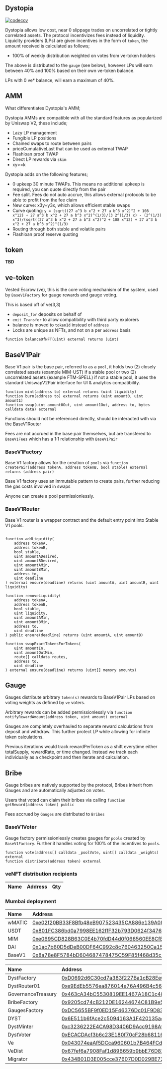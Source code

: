 ## Dystopia
[![codecov](https://codecov.io/gh/dystopia-exchange/dystopia-contracts/branch/master/graph/badge.svg?token=U94WAFLRT7)](https://codecov.io/gh/dystopia-exchange/dystopia-contracts)


Dystopia allows low cost, near 0 slippage trades on uncorrelated or tightly correlated assets. The protocol incentivizes fees instead of liquidity. Liquidity providers (LPs) are given incentives in the form of `token`, the amount received is calculated as follows;

* 100% of weekly distribution weighted on votes from ve-token holders

The above is distributed to the `gauge` (see below), however LPs will earn between 40% and 100% based on their own ve-token balance.

LPs with 0 ve* balance, will earn a maximum of 40%.

## AMM

What differentiates Dystopia's AMM;

Dystopia AMMs are compatible with all the standard features as popularized by Uniswap V2, these include;

* Lazy LP management
* Fungible LP positions
* Chained swaps to route between pairs
* priceCumulativeLast that can be used as external TWAP
* Flashloan proof TWAP
* Direct LP rewards via `skim`
* xy>=k

Dystopia adds on the following features;

* 0 upkeep 30 minute TWAPs. This means no additional upkeep is required, you can quote directly from the pair
* Fee split. Fees do not auto accrue, this allows external protocols to be able to profit from the fee claim
* New curve: x3y+y3x, which allows efficient stable swaps
* Curve quoting: `y = (sqrt((27 a^3 b x^2 + 27 a b^3 x^2)^2 + 108 x^12) + 27 a^3 b x^2 + 27 a b^3 x^2)^(1/3)/(3 2^(1/3) x) - (2^(1/3) x^3)/(sqrt((27 a^3 b x^2 + 27 a b^3 x^2)^2 + 108 x^12) + 27 a^3 b x^2 + 27 a b^3 x^2)^(1/3)`
* Routing through both stable and volatile pairs
* Flashloan proof reserve quoting

## token

**TBD**

## ve-token

Vested Escrow (ve), this is the core voting mechanism of the system, used by `BaseV1Factory` for gauge rewards and gauge voting.

This is based off of ve(3,3)

* `deposit_for` deposits on behalf of
* `emit Transfer` to allow compatibility with third party explorers
* balance is moved to `tokenId` instead of `address`
* Locks are unique as NFTs, and not on a per `address` basis

```
function balanceOfNFT(uint) external returns (uint)
```

## BaseV1Pair

Base V1 pair is the base pair, referred to as a `pool`, it holds two (2) closely correlated assets (example MIM-UST) if a stable pool or two (2) uncorrelated assets (example FTM-SPELL) if not a stable pool, it uses the standard UniswapV2Pair interface for UI & analytics compatibility.

```
function mint(address to) external returns (uint liquidity)
function burn(address to) external returns (uint amount0, uint amount1)
function swap(uint amount0Out, uint amount1Out, address to, bytes calldata data) external
```

Functions should not be referenced directly, should be interacted with via the BaseV1Router

Fees are not accrued in the base pair themselves, but are transfered to `BaseV1Fees` which has a 1:1 relationship with `BaseV1Pair`

### BaseV1Factory

Base V1 factory allows for the creation of `pools` via ```function createPair(address tokenA, address tokenB, bool stable) external returns (address pair)```

Base V1 factory uses an immutable pattern to create pairs, further reducing the gas costs involved in swaps

Anyone can create a pool permissionlessly.

### BaseV1Router

Base V1 router is a wrapper contract and the default entry point into Stable V1 pools.

```

function addLiquidity(
    address tokenA,
    address tokenB,
    bool stable,
    uint amountADesired,
    uint amountBDesired,
    uint amountAMin,
    uint amountBMin,
    address to,
    uint deadline
) external ensure(deadline) returns (uint amountA, uint amountB, uint liquidity)

function removeLiquidity(
    address tokenA,
    address tokenB,
    bool stable,
    uint liquidity,
    uint amountAMin,
    uint amountBMin,
    address to,
    uint deadline
) public ensure(deadline) returns (uint amountA, uint amountB)

function swapExactTokensForTokens(
    uint amountIn,
    uint amountOutMin,
    route[] calldata routes,
    address to,
    uint deadline
) external ensure(deadline) returns (uint[] memory amounts)

```

## Gauge

Gauges distribute arbitrary `token(s)` rewards to BaseV1Pair LPs based on voting weights as defined by `ve` voters.

Arbitrary rewards can be added permissionlessly via ```function notifyRewardAmount(address token, uint amount) external```

Gauges are completely overhauled to separate reward calculations from deposit and withdraw. This further protect LP while allowing for infinite token calculations.

Previous iterations would track rewardPerToken as a shift everytime either totalSupply, rewardRate, or time changed. Instead we track each individually as a checkpoint and then iterate and calculation.

## Bribe

Gauge bribes are natively supported by the protocol, Bribes inherit from Gauges and are automatically adjusted on votes.

Users that voted can claim their bribes via calling ```function getReward(address token) public```

Fees accrued by `Gauges` are distributed to `Bribes`

### BaseV1Voter

Gauge factory permissionlessly creates gauges for `pools` created by `BaseV1Factory`. Further it handles voting for 100% of the incentives to `pools`.

```
function vote(address[] calldata _poolVote, uint[] calldata _weights) external
function distribute(address token) external
```

### veNFT distribution recipients

| Name | Address | Qty |
| :--- | :--- | :--- |


### Mumbai deployment

| Name | Address |
| :--- | :--- |
| wMATIC| [0xe02f20BB33F8Bfb48eB907523435CA886e139A08](https://mumbai.polygonscan.com/address/0xe02f20BB33F8Bfb48eB907523435CA886e139A08#code) |
| USDT| [0x801FC386bd0a7998EE162ffF32b793D0624f3476](https://mumbai.polygonscan.com/address/0x801FC386bd0a7998EE162ffF32b793D0624f3476#code) |
| MIM | [0xe0695CD828B63C0E4b70fdD44d0f066560EE8CfE](https://mumbai.polygonscan.com/address/0xe0695CD828B63C0E4b70fdD44d0f066560EE8CfE#code) |
| DAI | [0x1ac7b60D5dDeB00DF64C992c8c760463250Ca158](https://mumbai.polygonscan.com/address/0x1ac7b60D5dDeB00DF64C992c8c760463250Ca158#code) |
| BaseV1 | [0x8a78e8F5784bD604687478475C59F85f468d35c3](https://mumbai.polygonscan.com/address/0x8a78e8F5784bD604687478475C59F85f468d35c3#code) |

| Name                    | Address |
|:------------------------| :--- |
| DystFactory             | [0xD0692d6C30cd7a383f227Ba1cB28EeCE2F050926](https://mumbai.polygonscan.com/address/0xD0692d6C30cd7a383f227Ba1cB28EeCE2F050926#code) |
| DystRouter01            | [0xe9EdEb5576ea876014e76A496B4c564756ddDAEF](https://mumbai.polygonscan.com/address/0xe9EdEb5576ea876014e76A496B4c564756ddDAEF#code) |
| GovernanceTreasury      | [0x463cA34bC5530819EE1467A18C1c48a1bB306B74](https://mumbai.polygonscan.com/address/0x463cA34bC5530819EE1467A18C1c48a1bB306B74#code) |
| BribeFactory            | [0x9205cd74cB212DE16244674C81B9e508B2e72e39](https://mumbai.polygonscan.com/address/0x9205cd74cB212DE16244674C81B9e508B2e72e39#code) |
| GaugesFactory           | [0xDC5655BF9f0ED15F46376Dc01F9D835705CDb7c5](https://mumbai.polygonscan.com/address/0xDC5655BF9f0ED15F46376Dc01F9D835705CDb7c5#code) |
| DYST                    | [0x6E511b6fAce2c5094163A1F420135a4D70a5ecd7](https://mumbai.polygonscan.com/address/0x6E511b6fAce2c5094163A1F420135a4D70a5ecd7#code) |
| DystMinter              | [0xc3236222E4CA98D3406D9Acc9198A9D4cAc50b30](https://mumbai.polygonscan.com/address/0xc3236222E4CA98D3406D9Acc9198A9D4cAc50b30#code) |
| DystVoter               | [0xECACDAcf3b6c23E180f70cF28b6811652e6808e7](https://mumbai.polygonscan.com/address/0xECACDAcf3b6c23E180f70cF28b6811652e6808e7#code) |
| Ve                      | [0x043074eaAf5DCca960601b7B464FCd2bEC34df1D](https://mumbai.polygonscan.com/address/0x043074eaAf5DCca960601b7B464FCd2bEC34df1D#code) |
| VeDist                  | [0x67fef6a7908Faf1d89B659b9bbE76D82837Ee6E2](https://mumbai.polygonscan.com/address/0x67fef6a7908Faf1d89B659b9bbE76D82837Ee6E2#code) |
| Migrator                | [0x434B01D3E005cce37607D0D029BE72679cdA7521](https://mumbai.polygonscan.com/address/0x434B01D3E005cce37607D0D029BE72679cdA7521#code) |


